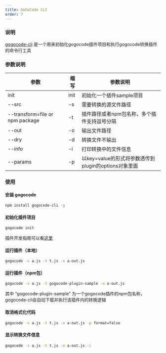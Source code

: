 ```yaml
---
title: GoGoCode CLI
order: 7
---
```


### 说明
[gogocode-cli](https://www.npmjs.com/package/gogocode-cli) 是一个用来初始化gogocode插件项目和执行gogocode转换插件的命令行工具
### 参数说明
| 参数 | 缩写 | 参数说明 |
| --- | --- | --- |
| init | init | 初始化一个插件sample项目 |
| --src | -s | 需要转换的源文件路径 |
| --transform=file or npm package | -t | 插件路径或者npm包名称，多个插件支持逗号分隔 |
| --out | -o | 输出文件路径 |
| --dry | -d | 转换文件不输出 |
| --info | -i | 打印转换中的文件信息 |
| --params | -p | 以key=value的形式将参数透传到plugin的options对象里面 |
### 使用
#### 安装 gogocode
```bash
npm install gogocode-cli -g
```
#### 初始化插件项目
```bash
gogocode init
```
插件开发指南可以看[这里](https://gogocode.io/zh/docs/specification/cli)
#### 运行插件（本地）
```bash
gogocode -s a.js -t t.js -o a-out.js
```
#### 运行插件（npm包）
```bash
gogocode -s a.js -t gogocode-plugin-sample -o a-out.js
```
其中 “gogocode-plugin-sample” 为一个gogocode插件的npm包名称，gogocode-cli会自动下载并执行该插件内的转换逻辑
#### 取消格式化代码
```bash
gogocode -s a.js -t t.js -o a-out.js -p format=false
```
#### 显示转换文件信息
```bash
gogocode -s a.js -t t.js -o a-out.js -i
```
